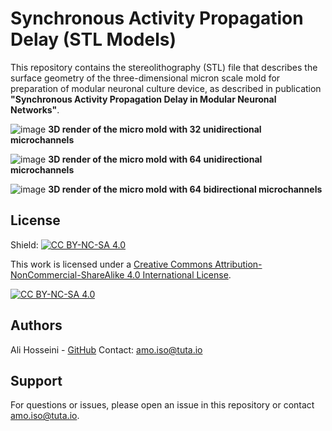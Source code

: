 # Synchronous Activity Propagation Delay (STL Models)



This repository contains the stereolithography (STL) file that describes the surface geometry of the three-dimensional micron scale mold for preparation of modular neuronal culture device, as described in publication **"Synchronous Activity Propagation Delay in Modular Neuronal Networks"**. 

![image](https://github.com/Amo-127-0-0-1/Synchronous-Activity-Propagation-Delay-STL-Models-/blob/main/images/32channels_render.png)
**3D render of the micro mold with 32 unidirectional microchannels**


![image](https://github.com/Amo-127-0-0-1/Synchronous-Activity-Propagation-Delay-STL-Models-/blob/main/images/64channels_render.png)
**3D render of the micro mold with 64 unidirectional microchannels**


![image](https://github.com/Amo-127-0-0-1/Synchronous-Activity-Propagation-Delay-STL-Models-/blob/main/images/bidirectional_render.png)
**3D render of the micro mold with 64 bidirectional microchannels**




## License 

Shield: [![CC BY-NC-SA 4.0][cc-by-nc-sa-shield]][cc-by-nc-sa]

This work is licensed under a
[Creative Commons Attribution-NonCommercial-ShareAlike 4.0 International License][cc-by-nc-sa].

[![CC BY-NC-SA 4.0][cc-by-nc-sa-image]][cc-by-nc-sa]

[cc-by-nc-sa]: http://creativecommons.org/licenses/by-nc-sa/4.0/
[cc-by-nc-sa-image]: https://licensebuttons.net/l/by-nc-sa/4.0/88x31.png
[cc-by-nc-sa-shield]: https://img.shields.io/badge/License-CC%20BY--NC--SA%204.0-lightgrey.svg



## Authors

Ali Hosseini - [GitHub](https://github.com/Amo-127-0-0-1)
Contact: amo.iso@tuta.io

## Support

For questions or issues, please open an issue in this repository or contact amo.iso@tuta.io.
